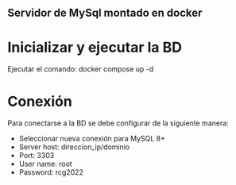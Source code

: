 ## Servidor de MySql montado en docker

# Inicializar y ejecutar la BD

Ejecutar el comando:   docker compose up -d

# Conexión 
Para conectarse a la BD se debe configurar de la siguiente manera:

- Seleccionar nueva conexión para MySQL 8+
- Server host: direccion_ip/dominio
- Port: 3303
- User name: root
- Password: rcg2022